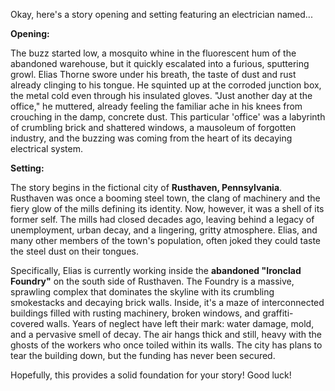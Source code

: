 Okay, here's a story opening and setting featuring an electrician named...

**Opening:**

The buzz started low, a mosquito whine in the fluorescent hum of the abandoned warehouse, but it quickly escalated into a furious, sputtering growl. Elias Thorne swore under his breath, the taste of dust and rust already clinging to his tongue. He squinted up at the corroded junction box, the metal cold even through his insulated gloves. "Just another day at the office," he muttered, already feeling the familiar ache in his knees from crouching in the damp, concrete dust. This particular 'office' was a labyrinth of crumbling brick and shattered windows, a mausoleum of forgotten industry, and the buzzing was coming from the heart of its decaying electrical system.

**Setting:**

The story begins in the fictional city of **Rusthaven, Pennsylvania**. Rusthaven was once a booming steel town, the clang of machinery and the fiery glow of the mills defining its identity. Now, however, it was a shell of its former self. The mills had closed decades ago, leaving behind a legacy of unemployment, urban decay, and a lingering, gritty atmosphere. Elias, and many other members of the town's population, often joked they could taste the steel dust on their tongues.

Specifically, Elias is currently working inside the **abandoned "Ironclad Foundry"** on the south side of Rusthaven. The Foundry is a massive, sprawling complex that dominates the skyline with its crumbling smokestacks and decaying brick walls. Inside, it's a maze of interconnected buildings filled with rusting machinery, broken windows, and graffiti-covered walls. Years of neglect have left their mark: water damage, mold, and a pervasive smell of decay. The air hangs thick and still, heavy with the ghosts of the workers who once toiled within its walls. The city has plans to tear the building down, but the funding has never been secured.

Hopefully, this provides a solid foundation for your story! Good luck!
